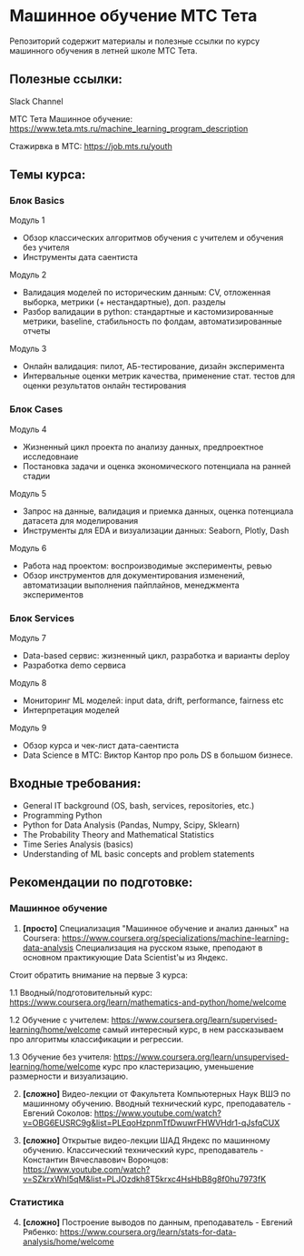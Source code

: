 # Машинное обучение МТС Тета
Репозиторий содержит материалы и полезные ссылки по курсу машинного обучения в летней школе МТС Тета.

## Полезные ссылки: 

Slack Channel

МТС Тета Машинное обучение: https://www.teta.mts.ru/machine_learning_program_description

Стажирвка в МТС: https://job.mts.ru/youth

## Темы курса: 
### Блок Basics
Модуль 1 
-	Обзор классических алгоритмов обучения с учителем и обучения без учителя
-	Инструменты дата саентиста

Модуль 2 
-	Валидация моделей по историческим данным: CV, отложенная выборка, метрики (+ нестандартные), доп. разделы 
-	Разбор валидации в python: стандартные и кастомизированные метрики, baseline, стабильность по фолдам, автоматизированные отчеты 

Модуль 3  
-	Онлайн валидация: пилот, АБ-тестирование, дизайн эксперимента
-	Интервальные оценки метрик качества, применение стат. тестов для оценки результатов онлайн тестирования

### Блок Cases
Модуль 4 
-	Жизненный цикл проекта по анализу данных, предпроектное исследовнаие 
-	Постановка задачи и оценка экономического потенциала на ранней стадии

Модуль 5
-	Запрос на данные, валидация и приемка данных, оценка потенциала датасета для моделирования
-	Инструменты для EDA и визуализации данных: Seaborn, Plotly, Dash

Модуль 6 
-	Работа над проектом: воспроизводимые эксперименты, ревью
-	Обзор инструментов для документирования изменений, автоматизации выполнения пайплайнов, менеджмента экспериментов 

### Блок Services
Модуль 7 
-	Data-based cервис: жизненный цикл, разработка и варианты deploy 
-	Разработка demo сервиса

Модуль 8 
-	Мониторинг ML моделей: input data, drift, performance, fairness etc
-	Интерпретация моделей

Модуль 9 
-	Обзор курса и чек-лист дата-саентиста
-	Data Science в МТС: Виктор Кантор про роль DS в большом бизнесе.

## Входные требования: 
- General IT background (OS, bash, services, repositories, etc.)
- Programming Python
- Python for Data Analysis (Pandas, Numpy, Scipy, Sklearn)
- The Probability Theory and Mathematical Statistics 
- Time Series Analysis (basics)
- Understanding of ML basic concepts and problem statements

## Рекомендации по подготовке:
### Машинное обучение
1. **[просто]** Специализация "Машинное обучение и анализ данных" на Coursera: https://www.coursera.org/specializations/machine-learning-data-analysis 
Специализация на русском языке, преподают в основном практикующие Data Scientist'ы из Яндекс. 

Стоит обратить внимание на первые 3 курса:

1.1 Вводный/подготовительный курс: https://www.coursera.org/learn/mathematics-and-python/home/welcome 

1.2 Обучение с учителем: https://www.coursera.org/learn/supervised-learning/home/welcome  самый интересный курс, в нем рассказываем про алгоритмы классификации и регрессии.

1.3 Обучение без учителя: https://www.coursera.org/learn/unsupervised-learning/home/welcome  курс про кластеризацию, уменьшение размерности и визуализацию. 

2. **[сложно]** Видео-лекции от Факультета Компьютерных Наук ВШЭ по машинному обучению. 
Вводный технический курс, преподаватель - Евгений Соколов: https://www.youtube.com/watch?v=OBG6EUSRC9g&list=PLEqoHzpnmTfDwuwrFHWVHdr1-qJsfqCUX 

3. **[сложно]** Открытые видео-лекции ШАД Яндекс по машинному обучению.
Классический технический курс, преподаватель - Константин Вячеславович Воронцов: https://www.youtube.com/watch?v=SZkrxWhI5qM&list=PLJOzdkh8T5krxc4HsHbB8g8f0hu7973fK 

### Статистика
 4. **[сложно]** Построение выводов по данным, преподаватель - Евгений Рябенко: https://www.coursera.org/learn/stats-for-data-analysis/home/welcome 



